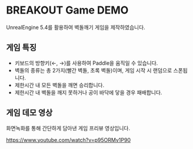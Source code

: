 # BREAKOUT Game DEMO
UnrealEngine 5.4를 활용하여 벽돌깨기 게임을 제작하였습니다.

## 게임 특징
* 키보드의 방향키(←, →)를 사용하여 Paddle을 움직일 수 있습니다.
* 벽돌의 종류는 총 2가지(빨간 벽돌, 초록 벽돌)이며, 게임 시작 시 랜덤으로 스폰됩니다.
* 제한시간 내 모든 벽돌을 깨면 승리합니다.
* 제한시간 내 벽돌을 깨지 못하거나 공이 바닥에 닿을 경우 패배합니다.

## 게임 데모 영상
화면녹화를 통해 간단하게 담아낸 게임 프리뷰 영상입니다.

<https://www.youtube.com/watch?v=p95ORMv1P90>

